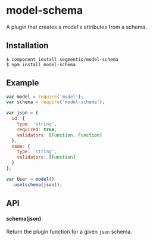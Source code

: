 
# model-schema

  A plugin that creates a model's attributes from a schema.

## Installation

    $ component install segmentio/model-schema
    $ npm install model-schema

## Example

```js
var model = require('model');
var schema = require('model-schema');

var json = {
  id: {
    type: 'string',
    required: true,
    validators: [Function, Function]
  },
  name: {
    type: 'string',
    validators: [Function]
  }
};

var User = model()
  .use(schema(json));
```

## API

#### schema(json)

  Return the plugin function for a given `json` schema.